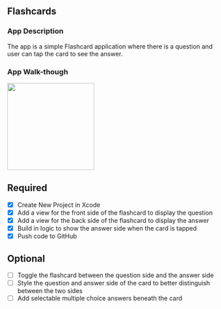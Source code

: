 ## Flashcards

### App Description
The app is a simple Flashcard application where there is a question and user can tap the card to see the answer.

### App Walk-though
<img src="http://g.recordit.co/5J58tR2nx9.gif" width=200><br>



## Required
- [x] Create New Project in Xcode
- [x] Add a view for the front side of the flashcard to display the question
- [x] Add a view for the back side of the flashcard to display the answer
- [x] Build in logic to show the answer side when the card is tapped
- [x] Push code to GitHub
## Optional
- [ ] Toggle the flashcard between the question side and the answer side
- [ ] Style the question and answer side of the card to better distinguish between the two sides
- [ ] Add selectable multiple choice answers beneath the card